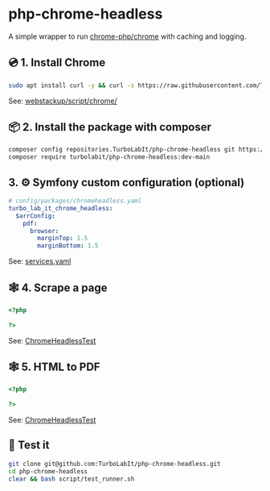 # php-chrome-headless
A simple wrapper to run [chrome-php/chrome](https://github.com/chrome-php/chrome) with caching and logging.


## 💿 1. Install Chrome

````bash
sudo apt install curl -y && curl -s https://raw.githubusercontent.com/TurboLabIt/webstackup/master/script/chrome/install.sh?$(date +%s) | sudo bash

````

See: [webstackup/script/chrome/](https://github.com/TurboLabIt/webstackup/tree/master/script/chrome)


## 📦 2. Install the package with composer

````bash
composer config repositories.TurboLabIt/php-chrome-headless git https://github.com/TurboLabIt/php-chrome-headless.git
composer require turbolabit/php-chrome-headless:dev-main

````


## 3. ⚙️ Symfony custom configuration (optional)

````yaml
# config/packages/chromeheadless.yaml
turbo_lab_it_chrome_headless:
  $arrConfig:
    pdf:
      browser:
        marginTop: 1.5
        marginBottom: 1.5
````

See: [services.yaml](https://github.com/TurboLabIt/php-chrome-headless/blob/main/src/Resources/config/services.yaml)


## 🕸 4. Scrape a page

````php
<?php
 
?>
````

See: [ChromeHeadlessTest](https://github.com/TurboLabIt/php-chrome-headless/blob/main/tests/ChromeHeadlessTest.php#L33)


## 🕸 5. HTML to PDF

````php
<?php
 
?>
````

See: [ChromeHeadlessTest](https://github.com/TurboLabIt/php-chrome-headless/blob/main/tests/ChromeHeadlessTest.php#L52)


## 🧪 Test it

````bash
git clone git@github.com:TurboLabIt/php-chrome-headless.git
cd php-chrome-headless
clear && bash script/test_runner.sh

````
